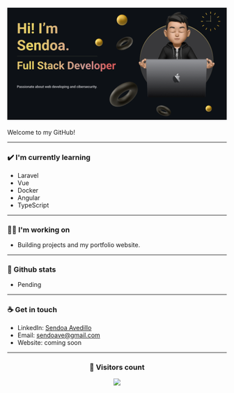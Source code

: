 <img src= "https://github.com/Sendoaa/Sendoaa/blob/main/images/Presentation_Card.png?raw=true"></img>
<br>
<br>
Welcome to my GitHub!

---

### ✔️ I'm currently learning
- Laravel
- Vue
- Docker
- Angular
- TypeScript

---

### 👩‍💻 I'm working on
- Building projects and my portfolio website.

---

### 💠 Github stats
- Pending

---

### ☕ Get in touch
- LinkedIn: <a href = "https://www.linkedin.com/in/sendoa-avedillo">Sendoa Avedillo</a>
- Email: sendoave@gmail.com
- Website: coming soon

---

### <h3 align="center">👀 Visitors count</h3>
<p align="center"><img src="https://profile-counter.glitch.me/sendoaa/count.svg"></p>

